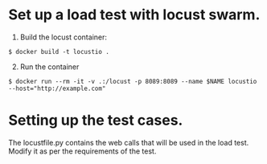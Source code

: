 # Set up a load test with locust swarm.
1. Build the locust container:

`$ docker build -t locustio .`

2. Run the container

`$ docker run --rm -it -v .:/locust -p 8089:8089 --name $NAME locustio --host="http://example.com"`

# Setting up the test cases.
The locustfile.py contains the web calls that will be used in the load test. Modify it as per the requirements of the test.

